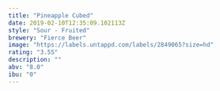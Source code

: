 ```yaml
---
title: "Pineapple Cubed"
date: 2019-02-10T12:35:09.102113Z
style: "Sour - Fruited"
brewery: "Fierce Beer"
image: "https://labels.untappd.com/labels/2849065?size=hd"
rating: "3.55"
description: ""
abv: "8.0"
ibu: "0"
---
```

